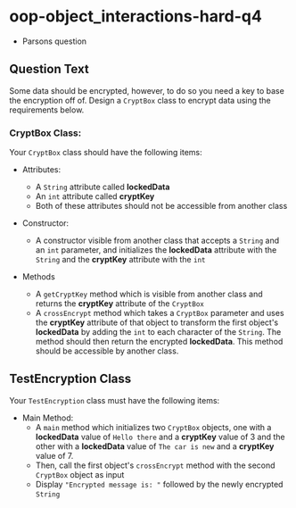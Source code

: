 # oop-object_interactions-hard-q4

- Parsons question

## Question Text

Some data should be encrypted, however, to do so you need a key to base the encryption off of. Design a `CryptBox` class to encrypt data
using the requirements below.

### CryptBox Class:

Your `CryptBox` class should have the following items:

- Attributes:
    - A `String` attribute called **lockedData**
    - An `int` attribute called **cryptKey**
    - Both of these attributes should not be accessible from another class

- Constructor:
    - A constructor visible from another class that accepts a `String` and an `int` parameter, and initializes the 
      **lockedData** attribute with the `String` and the **cryptKey** attribute with the `int`

- Methods
    - A `getCryptKey` method which is visible from another class and returns the **cryptKey** attribute of the `CryptBox`
    - A `crossEncrypt` method which takes a `CryptBox` parameter and uses the **cryptKey** attribute of that object to
    transform the first object's **lockedData** by adding the `int` to each character of the `String`. The method 
    should then return the encrypted **lockedData**. This method should be accessible by another class.

## TestEncryption Class

Your `TestEncryption` class must have the following items:

- Main Method:
    - A `main` method which initializes two `CryptBox` objects, one with a **lockedData** value of `Hello there` and a 
      **cryptKey** value of 3 and the other with a **lockedData** value of `The car is new` and a **cryptKey** value
      of 7.
    - Then, call the first object's `crossEncrypt` method with the second `CryptBox` object as input
    - Display `"Encrypted message is: "` followed by the newly encrypted `String`
